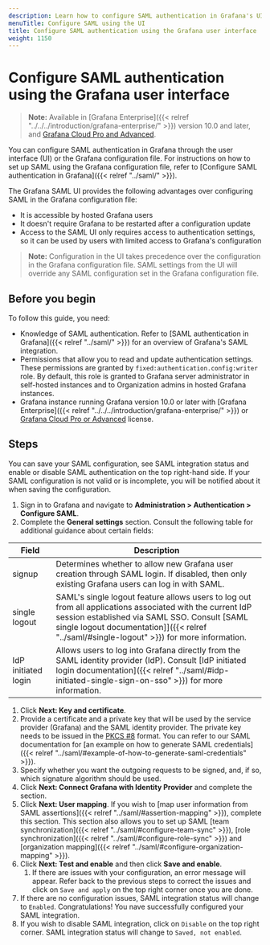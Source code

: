 ```yaml
---
description: Learn how to configure SAML authentication in Grafana's UI.
menuTitle: Configure SAML using the UI
title: Configure SAML authentication using the Grafana user interface
weight: 1150
---
```


# Configure SAML authentication using the Grafana user interface

> **Note:** Available in [Grafana Enterprise]({{< relref "../../../introduction/grafana-enterprise/" >}}) version 10.0 and later, and [Grafana Cloud Pro and Advanced](/docs/grafana-cloud/).

You can configure SAML authentication in Grafana through the user interface (UI) or the Grafana configuration file. For instructions on how to set up SAML using the Grafana configuration file, refer to [Configure SAML authentication in Grafana]({{< relref "../saml/" >}}).

The Grafana SAML UI provides the following advantages over configuring SAML in the Grafana configuration file:

- It is accessible by hosted Grafana users
- It doesn't require Grafana to be restarted after a configuration update
- Access to the SAML UI only requires access to authentication settings, so it can be used by users with limited access to Grafana's configuration

> **Note:** Configuration in the UI takes precedence over the configuration in the Grafana configuration file. SAML settings from the UI will override any SAML configuration set in the Grafana configuration file.

## Before you begin

To follow this guide, you need:

- Knowledge of SAML authentication. Refer to [SAML authentication in Grafana]({{< relref "../saml/" >}}) for an overview of Grafana's SAML integration.
- Permissions that allow you to read and update authentication settings. These permissions are granted by `fixed:authentication.config:writer` role.
  By default, this role is granted to Grafana server administrator in self-hosted instances and to Organization admins in hosted Grafana instances.
- Grafana instance running Grafana version 10.0 or later with [Grafana Enterprise]({{< relref "../../../introduction/grafana-enterprise/" >}}) or [Grafana Cloud Pro or Advanced](/docs/grafana-cloud/) license.

## Steps

You can save your SAML configuration, see SAML integration status and enable or disable SAML authentication on the top right-hand side.
If your SAML configuration is not valid or is incomplete, you will be notified about it when saving the configuration.

1. Sign in to Grafana and navigate to **Administration > Authentication > Configure SAML**.
1. Complete the **General settings** section. Consult the following table for additional guidance about certain fields:

| Field               | Description                                                                                                                                                                                                                                             |
| ------------------- | ------------------------------------------------------------------------------------------------------------------------------------------------------------------------------------------------------------------------------------------------------- |
| signup              | Determines whether to allow new Grafana user creation through SAML login. If disabled, then only existing Grafana users can log in with SAML.                                                                                                           |
| single logout       | SAML's single logout feature allows users to log out from all applications associated with the current IdP session established via SAML SSO. Consult [SAML single logout documentation]]({{< relref "../saml/#single-logout" >}}) for more information. |
| IdP initiated login | Allows users to log into Grafana directly from the SAML identity provider (IdP). Consult [IdP initiated login documentation]({{< relref "../saml/#idp-initiated-single-sign-on-sso" >}}) for more information.                                          |

1. Click **Next: Key and certificate**.
1. Provide a certificate and a private key that will be used by the service provider (Grafana) and the SAML identity provider. The private key needs to be issued in the [PKCS #8](https://en.wikipedia.org/wiki/PKCS_8) format. You can refer to our SAML documentation for [an example on how to generate SAML credentials]({{< relref "../saml/#example-of-how-to-generate-saml-credentials" >}}).
1. Specify whether you want the outgoing requests to be signed, and, if so, which signature algorithm should be used.
1. Click **Next: Connect Grafana with Identity Provider** and complete the section.
1. Click **Next: User mapping**. If you wish to [map user information from SAML assertions]({{< relref "../saml/#assertion-mapping" >}}), complete this section. This section also allows you to set up SAML [team synchronization]({{< relref "../saml/#configure-team-sync" >}}), [role synchronization]({{< relref "../saml/#configure-role-sync" >}}) and [organization mapping]({{< relref "../saml/#configure-organization-mapping" >}}).
1. Click **Next: Test and enable** and then click **Save and enable**.
   1. If there are issues with your configuration, an error message will appear. Refer back to the previous steps to correct the issues and click on `Save and apply` on the top right corner once you are done.
1. If there are no configuration issues, SAML integration status will change to `Enabled`. Congratulations! You nave successfully configured your SAML integration.
1. If you wish to disable SAML integration, click on `Disable` on the top right corner. SAML integration status will change to `Saved, not enabled`.
